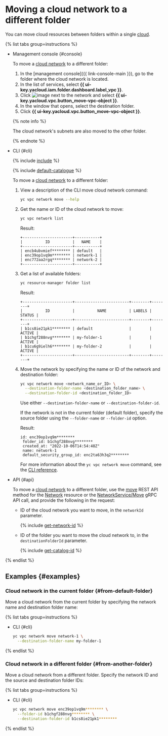 # Moving a cloud network to a different folder

You can move cloud resources between folders within a single [cloud](../../resource-manager/concepts/resources-hierarchy.md).

{% list tabs group=instructions %}

- Management console {#console}

  To move a [cloud network](../concepts/network.md) to a different folder:

  1. In the [management console]({{ link-console-main }}), go to the folder where the cloud network is located.
  1. In the list of services, select **{{ ui-key.yacloud.iam.folder.dashboard.label_vpc }}**.
  1. Click ![image](../../_assets/console-icons/ellipsis.svg) next to the network and select **{{ ui-key.yacloud.vpc.button_move-vpc-object }}**.
  1. In the window that opens, select the destination folder.
  1. Click **{{ ui-key.yacloud.vpc.button_move-vpc-object }}**.

  {% note info %}

  The cloud network's subnets are also moved to the other folder.

  {% endnote %}

- CLI {#cli}

  {% include [include](../../_includes/cli-install.md) %}

  {% include [default-catalogue](../../_includes/default-catalogue.md) %}

  To move a [cloud network](../concepts/network.md) to a different folder:

  1. View a description of the CLI move cloud network command:

      ```bash
      yc vpc network move --help
      ```

  1. Get the name or ID of the cloud network to move:

      ```bash
      yc vpc network list
      ```
      Result:
      ```text
      +----------------------+-----------+
      |          ID          |   NAME    |
      +----------------------+-----------+
      | encb4ubvmief******** | default   |
      | enc39op1vq9m******** | network-1 |
      | enc772aa2rgq******** | network-2 |
      +----------------------+-----------+
      ```

  1. Get a list of available folders:

      ```bash
      yc resource-manager folder list
      ```

      Result:
      ```text
      +----------------------+------------------------+--------+--------+
      |          ID          |          NAME          | LABELS | STATUS |
      +----------------------+------------------------+--------+--------+
      | b1cs8ie21pk1******** | default                |        | ACTIVE |
      | b1chgf288nvg******** | my-folder-1            |        | ACTIVE |
      | b1cu6g9ielh6******** | my-folder-2            |        | ACTIVE |
      +----------------------+------------------------+--------+--------+
      ```

  1. Move the network by specifying the name or ID of the network and destination folder:

     ```bash
     yc vpc network move <network_name_or_ID> \
       --destination-folder-name <destination_folder_name> \
       --destination-folder-id <destination_folder_ID>
     ```
     Use either `--destination-folder-name` or `--destination-folder-id`.

     If the network is not in the current folder (default folder), specify the source folder using the `--folder-name` or `--folder-id` option.

     Result:

     ```text
     id: enc39op1vq9m********
      folder_id: b1chgf288nvg********
      created_at: "2022-10-06T14:54:48Z"
      name: network-1
      default_security_group_id: enc2ta63h3q2********
     ```

     For more information about the `yc vpc network move` command, see the [CLI reference](../../cli/cli-ref/managed-services/vpc/network/move.md).

- API {#api}

  To move a [cloud network](../concepts/network.md) to a different folder, use the [move](../api-ref/Network/move) REST API method for the [Network](../api-ref/Network/index.md) resource or the [NetworkService/Move](../api-ref/grpc/Network/move.md) gRPC API call, and provide the following in the request:

  * ID of the cloud network you want to move, in the `networkId` parameter.

    {% include [get-network-id](../../_includes/vpc/get-network-id.md) %}

  * ID of the folder you want to move the cloud network to, in the `destinationFolderId` parameter.

    {% include [get-catalog-id](../../_includes/get-catalog-id.md) %}

{% endlist %}

## Examples {#examples}

### Cloud network in the current folder {#from-default-folder}

Move a cloud network from the current folder by specifying the network name and destination folder name:

{% list tabs group=instructions %}

- CLI {#cli}

  ```bash
  yc vpc network move network-1 \
    --destination-folder-name my-folder-1
  ```

{% endlist %}

### Cloud network in a different folder {#from-another-folder}

Move a cloud network from a different folder. Specify the network ID and the source and destination folder IDs:

{% list tabs group=instructions %}

- CLI {#cli}

  ```bash
  yc vpc network move enc39op1vq9m******** \
    --folder-id b1chgf288nvg******** \
    --destination-folder-id b1cs8ie21pk1********
  ```

{% endlist %}

